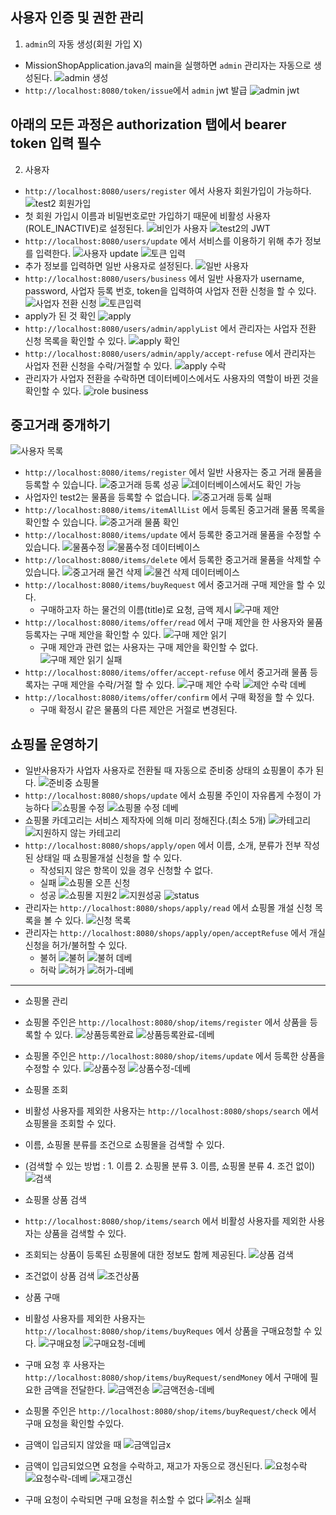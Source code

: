 ## 사용자 인증 및 권한 관리
1. `admin`의 자동 생성(회원 가입 X)
- MissionShopApplication.java의 main을 실행하면 `admin` 관리자는 자동으로 생성된다. 
![admin 생성](/md/ExecuteReadmeIMG/1.admin생성.PNG)
- `http://localhost:8080/token/issue`에서 `admin` jwt 발급
![admin jwt](/md/ExecuteReadmeIMG/2.admin-JWT.PNG)

## 아래의 모든 과정은 authorization 탭에서 bearer token 입력 필수
2. 사용자 
- `http://localhost:8080/users/register` 에서 사용자 회원가입이 가능하다.
![test2 회원가입](/md/ExecuteReadmeIMG/3.사용자회원가입test2.PNG)
- 첫 회원 가입시 이름과 비밀번호로만 가입하기 때문에 비활성 사용자(ROLE_INACTIVE)로 설정된다.
![비인가 사용자](/md/ExecuteReadmeIMG/4.비인가사용자.PNG)
![test2의 JWT](/md/ExecuteReadmeIMG/5.test2의JWT.PNG)
- `http://localhost:8080/users/update` 에서 서비스를 이용하기 위해 추가 정보를 입력한다.
![사용자 update](/md/ExecuteReadmeIMG/6.사용자update.PNG)
![토큰 입력](/md/ExecuteReadmeIMG/7.사용자update-토큰입력.PNG)
- 추가 정보를 입력하면 일반 사용자로 설정된다.
![일반 사용자](/md/ExecuteReadmeIMG/8.사용자update확인.PNG)
- `http://localhost:8080/users/business` 에서 일반 사용자가 username, password, 사업자 등록 번호, token을 입력하여 사업자 전환 신청을 할 수 있다.
![사업자 전환 신청](/md/ExecuteReadmeIMG/9.사업자전환신청.PNG)
![토큰입력](/md/ExecuteReadmeIMG/10.사업자전환신청토큰입력.PNG)
- apply가 된 것 확인
![apply](/md/ExecuteReadmeIMG/11.apply.PNG)
- `http://localhost:8080/users/admin/applyList` 에서 관리자는 사업자 전환 신청 목록을 확인할 수 있다.
![apply 확인](/md/ExecuteReadmeIMG/12.관리자apply확인.PNG)
- `http://localhost:8080/users/admin/apply/accept-refuse` 에서 관리자는 사업자 전환 신청을 수락/거절할 수 있다.
![apply 수락](/md/ExecuteReadmeIMG/13.사업자전환수락.PNG)
- 관리자가 사업자 전환을 수락하면 데이터베이스에서도 사용자의 역할이 바뀐 것을 확인할 수 있다.
![role business](/md/ExecuteReadmeIMG/14.수락후role변화.PNG)

## 중고거래 중개하기
![사용자 목록](/md/ExecuteReadmeIMG/15.사용자목록.PNG)
- `http://localhost:8080/items/register` 에서 일반 사용자는 중고 거래 물품을 등록할 수 있습니다. 
![중고거래 등록 성공](/md/ExecuteReadmeIMG/16.중고거래등록성공.PNG) 
![데이터베이스에서도 확인 가능](/md/ExecuteReadmeIMG/19.데이터베이스중고거래물품등록확인.PNG)
- 사업자인 test2는 물품을 등록할 수 없습니다.
![중고거래 등록 실패](/md/ExecuteReadmeIMG/17.사업자중고거래등록실패.PNG)
- `http://localhost:8080/items/itemAllList` 에서 등록된 중고거래 물품 목록을 확인할 수 있습니다. 
![중고거래 물품 확인](/md/ExecuteReadmeIMG/18.중고거래물품확인.PNG)
- `http://localhost:8080/items/update` 에서 등록한 중고거래 물품을 수정할 수 있습니다. 
![물품수정](/md/ExecuteReadmeIMG/20.중고거래상품수정.PNG)
![물품수정 데이터베이스](/md/ExecuteReadmeIMG/21.중고거래물품수정데이터베이스확인.PNG)
- `http://localhost:8080/items/delete` 에서 등록한 중고거래 물품을 삭제할 수 있습니다.
![중고거래 물건 삭제](/md/ExecuteReadmeIMG/22.중고거래상품삭제.PNG)
![물건 삭제 데이터베이스](/md/ExecuteReadmeIMG/23.물건삭제데이터베이스.PNG)
- `http://localhost:8080/items/buyRequest` 에서 중고거래 구매 제안을 할 수 있다.
  - 구매하고자 하는 물건의 이름(title)로 요청, 금액 제시 
![구매 제안](/md/ExecuteReadmeIMG/24.test2구매제안.PNG)
- `http://localhost:8080/items/offer/read` 에서 구매 제안을 한 사용자와 물품 등록자는 구매 제안을 확인할 수 있다.
![구매 제안 읽기](/md/ExecuteReadmeIMG/25.구매제안읽기.PNG)
  - 구매 제안과 관련 없는 사용자는 구매 제안을 확인할 수 없다.
![구매 제안 읽기 실패](/md/ExecuteReadmeIMG/26.구매제안자가아니면읽기실패.PNG)
- `http://localhost:8080/items/offer/accept-refuse` 에서 중고거래 물품 등록자는 구매 제안을 수락/거절 할 수 있다.
![구매 제안 수락](/md/ExecuteReadmeIMG/27.구매제안수락.PNG)
![제안 수락 데베](/md/ExecuteReadmeIMG/28.구매제안수락데이터베이스.PNG)
- `http://localhost:8080/items/offer/confirm` 에서 구매 확정을 할 수 있다.
  - 구매 확정시 같은 물품의 다른 제안은 거절로 변경된다.


## 쇼핑몰 운영하기
- 일반사용자가 사업자 사용자로 전환될 때 자동으로 준비중 상태의 쇼핑몰이 추가 된다.
![준비중 쇼핑몰](/md/ExecuteReadmeIMG/29.쇼핑몰준비중.PNG)
- `http://localhost:8080/shops/update` 에서 쇼핑몰 주인이 자유롭게 수정이 가능하다
![쇼핑몰 수정](/md/ExecuteReadmeIMG/30.쇼핑몰수정.PNG)
![쇼핑몰 수정 데베](/md/ExecuteReadmeIMG/31.쇼핑몰수정-데베.PNG)
- 쇼핑몰 카데고리는 서비스 제작자에 의해 미리 정해진다.(최소 5개)
![카테고리](/md/ExecuteReadmeIMG/32.쇼핑몰카테고리.PNG)
![지원하지 않는 카테고리](/md/ExecuteReadmeIMG/33.지원하지않는카테고리.PNG)
- `http://localhost:8080/shops/apply/open` 에서 이름, 소개, 분류가 전부 작성된 상태일 때 쇼핑몰개설 신청을 할 수 있다.
  - 작성되지 않은 항목이 있을 경우 신청할 수 없다.
  - 실패
![쇼핑몰 오픈 신청](/md/ExecuteReadmeIMG/34.쇼핑몰오픈신청실패.PNG)
  - 성공
![쇼핑몰 지원2](/md/ExecuteReadmeIMG/35.쇼핑몰지원2.PNG)
![지원성공](/md/ExecuteReadmeIMG/36.쇼핑몰오픈지원성공.PNG)
![status](/md/ExecuteReadmeIMG/38.개설신청status.PNG)
- 관리자는 `http://localhost:8080/shops/apply/read` 에서 쇼핑몰 개설 신청 목록을 볼 수 있다.
![신청 목록](/md/ExecuteReadmeIMG/37.개설신청목록.PNG)
- 관리자는 `http://localhost:8080/shops/apply/open/acceptRefuse` 에서 개실 신청을 허가/불허할 수 있다.
  - 불허
![불허](/md/ExecuteReadmeIMG/39.불허.PNG)
![불허 데베](/md/ExecuteReadmeIMG/40.불허-데베.PNG)
  - 허락
![허가](/md/ExecuteReadmeIMG/41.허가.PNG)
![허가-데베](/md/ExecuteReadmeIMG/42.허가-데베.PNG)
---
- 쇼핑몰 관리
- 쇼핑몰 주인은 `http://localhost:8080/shop/items/register` 에서 상품을 등록할 수 있다.
![상품등록완료](/md/ExecuteReadmeIMG/43.상품등록완료.PNG)
![상품등록완료-데베](/md/ExecuteReadmeIMG/44.상품등록완료-데베.PNG)
- 쇼핑몰 주인은 `http://localhost:8080/shop/items/update` 에서 등록한 상품을 수정할 수 있다.
![상품수정](/md/ExecuteReadmeIMG/45.상품수정.PNG)
![상품수정-데베](/md/ExecuteReadmeIMG/46.상품수정-데베.PNG)


- 쇼핑몰 조회
- 비활성 사용자를 제외한 사용자는 `http://localhost:8080/shops/search` 에서 쇼핑몰을 조회할 수 있다.
- 이름, 쇼핑몰 분류를 조건으로 쇼핑몰을 검색할 수 있다. 
- (검색할 수 있는 방법 : 1. 이름 2. 쇼핑몰 분류 3. 이름, 쇼핑몰 분류 4. 조건 없이)
![검색](/md/ExecuteReadmeIMG/48.쇼핑몰검색.PNG)


- 쇼핑몰 상품 검색
- `http://localhost:8080/shop/items/search` 에서 비활성 사용자를 제외한 사용자는 상품을 검색할 수 있다.
- 조회되는 상품이 등록된 쇼핑몰에 대한 정보도 함께 제공된다.
![상품 검색](/md/ExecuteReadmeIMG/47.상품검색.PNG) 
- 조건없이 상품 검색
![조건상품](/md/ExecuteReadmeIMG/49.조건없이상품검색.PNG)


- 상품 구매
- 비활성 사용자를 제외한 사용자는 `http://localhost:8080/shop/items/buyReques` 에서 상품을 구매요청할 수 있다.
![구매요청](/md/ExecuteReadmeIMG/50.상품구매요청.PNG)
![구매요청-데베](/md/ExecuteReadmeIMG/51.구매요청-데베.PNG)
- 구매 요청 후 사용자는 `http://localhost:8080/shop/items/buyRequest/sendMoney` 에서 구매에 필요한 금액을 전달한다.
![금액전송](/md/ExecuteReadmeIMG/53.금액전송.PNG)
![금액전송-데베](/md/ExecuteReadmeIMG/54.금액전송-데베.PNG)
- 쇼핑몰 주인은 `http://localhost:8080/shop/items/buyRequest/check` 에서 구매 요청을 확인할 수있다.
- 금액이 입금되지 않았을 때
![금액입금x](/md/ExecuteReadmeIMG/52.구매요청확인-금액입금x.PNG)
- 금액이 입금되었으면 요청을 수락하고, 재고가 자동으로 갱신된다.
![요청수락](/md/ExecuteReadmeIMG/55.요청수락.PNG)
![요청수락-데베](/md/ExecuteReadmeIMG/56.요청수락-데베.PNG)
![재고갱신](/md/ExecuteReadmeIMG/57.재고갱신.PNG)
- 구매 요청이 수락되면 구매 요청을 취소할 수 없다
![취소 실패](/md/ExecuteReadmeIMG/58.재고갱신후취소불가.PNG)


